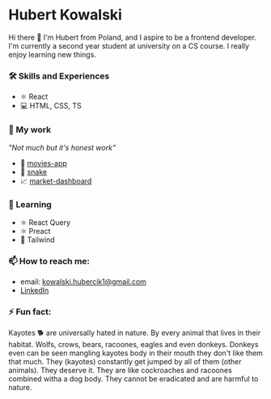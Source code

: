# Hubert Kowalski

Hi there 👋 I'm Hubert from Poland, and I aspire to be a frontend developer. I'm currently a second year student at university on a CS course.
I really enjoy learning new things.

### 🛠 Skills and Experiences

- ⚛️ React
- 💻 HTML, CSS, TS

### 🔭 My work

_"Not much but it's honest work"_

- 🍿 [movies-app](https://github.com/hubcio2115/movies-app-frontend)
- 🐍 [snake](https://github.com/hubcio2115/snake)
- 📈 [market-dashboard](https://github.com/hubcio2115/market-dashboard)

### 🌱 Learning

- ⚛️ React Query
- ⚛️ Preact
- 💨 Tailwind

### 📫 How to reach me:

- email: kowalski.hubercik1@gmail.com
- [LinkedIn](https://www.linkedin.com/in/hubert-kowalski-447aaa213/)

### ⚡ Fun fact:

Kayotes 🐕 are universally hated in nature. By every animal that lives in their habitat. Wolfs, crows, bears, racoones, eagles and even donkeys. Donkeys even can be seen mangling kayotes body in their mouth they don't like them that much. They (kayotes) constantly get jumped by all of them (other animals). They deserve it. They are like cockroaches and racoones combined witha a dog body. They cannot be eradicated and are harmful to nature. 
